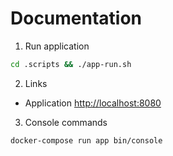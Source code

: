 # Documentation

1. Run application
```bash
cd .scripts && ./app-run.sh
```

2. Links
- Application [http://localhost:8080](http://localhost:8080)

3. Console commands
```bash
docker-compose run app bin/console
```